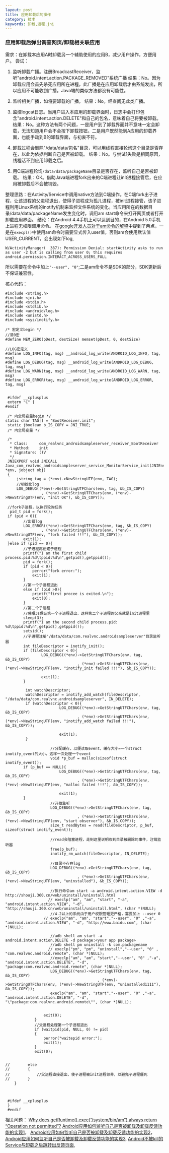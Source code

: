```yaml
---
layout: post
title: 应用卸载后的操作
category: 技术
keywords: 卸载,进程,jni
---
```



### 应用卸载后弹出调查网页/卸载相关联应用
需求：在卸载本应用A时卸载另一个辅助使用的应用B，减少用户操作，方便用户。
尝试：

 1. 监听卸载广播。注册BroadcastReceiver，监听"android.intent.action.PACKAGE_REMOVED"系统广播
 结果：No。因为卸载应用会首先杀死应用所在进程，此广播是在应用卸载后才由系统发出，所以应用不可能收到广播。Java端的类似方法都没有可能性。
 2. 监听相关广播，如将要卸载的广播。
 结果：No。经查阅无此类广播。
 
 3. 监控logcat日志。当用户进入本应用的卸载界面时，日志中会打印包含"android.intent.action.DELETE"和自己的包名，意味着自己将要被卸载。
结果：No。这种方法有两个问题，一是用户到了卸载界面并不意味一定会卸载，无法知道用户会不会按下卸载按钮。二是用户既然能到A应用的卸载界面，也能手动到B的卸载界面，与初衷不符。
 4. 卸载过程会删除"/data/data/包名"目录，可以用线程直接轮询这个目录是否存在，以此为依据判断自己是否被卸载。
 结果：No。与尝试1失败是相同原因，线程活不到应用卸载之后。
 5. 用C端进程轮询``/data/data/packageName``目录是否存在，监听自己是否被卸载。
 结果：OK。借助Java端进程fork出来的C端进程让init进程接管后，在应用被卸载后不会被销毁。


整理思路：在Activity/Service中调用native方法到C端操作。在C端fork出子进程，让该进程的父进程退出，使得子进程成为孤儿进程，被init进程接管，该子进程利用Linux系统的inotify机制来监控文件系统的变化。当应用所在的数据目录/data/data/packageName发生变化时，调用am start命令来打开网页或者打开卸载应用界面。
结论：在Android 4.4手机上可以达到目的，在Android 5.0手机上进程无权限调用命令。
在[google开发人员对于am命令的解释][8]中提到了两点，一是在``execpl()``中使用am命令时需要显式传入user值，否则am会使用默认值USER_CURRENT，会出现如下log,

    W/ActivityManager(  387): Permission Denial: startActivity asks to run as user -2 but is calling from user 0; this requires android.permission.INTERACT_ACROSS_USERS_FULL
所以需要在命令中加上``"--user", "0"``;二是am命令不是SDK的部分，SDK更新后不保证兼容性。

核心代码：

    #include <string.h>
    #include <jni.h>
    #include <stdio.h>
    #include <stdlib.h>
    #include <android/log.h>
    #include <unistd.h>
    #include <sys/inotify.h>

    /* 宏定义begin */
    //清0宏
    #define MEM_ZERO(pDest, destSize) memset(pDest, 0, destSize)
    
    //LOG宏定义
    #define LOG_INFO(tag, msg) __android_log_write(ANDROID_LOG_INFO, tag, msg)
    #define LOG_DEBUG(tag, msg) __android_log_write(ANDROID_LOG_DEBUG, tag, msg)
    #define LOG_WARN(tag, msg) __android_log_write(ANDROID_LOG_WARN, tag, msg)
    #define LOG_ERROR(tag, msg) __android_log_write(ANDROID_LOG_ERROR, tag, msg)
    
    
     #ifdef __cplusplus
     extern "C" {
    #endif
      
     /* 内全局变量begin */
    static char TAG[] = "BootReceiver.init";
     static jboolean b_IS_COPY = JNI_TRUE;
     /* 内全局变量 */
     
     /*
      * Class:     com_realvnc_androidsampleserver_receiver_BootReceiver
      * Method:    init
      * Signature: ()V
      */
     JNIEXPORT void JNICALL Java_com_realvnc_androidsampleserver_service_MonitorService_init(JNIEnv *env, jobject obj)
     {
    	 jstring tag = (*env)->NewStringUTF(env, TAG);
         //初始化log
         LOG_DEBUG((*env)->GetStringUTFChars(env, tag, &b_IS_COPY)
                    , (*env)->GetStringUTFChars(env, (*env)->NewStringUTF(env, "init OK"), &b_IS_COPY));

     //fork子进程，以执行轮询任务
      pid_t pid = fork();
     if (pid < 0){
            //出错log
            LOG_ERROR((*env)->GetStringUTFChars(env, tag, &b_IS_COPY)
                    , (*env)->GetStringUTFChars(env, (*env)->NewStringUTF(env, "fork failed !!!"), &b_IS_COPY));
            exit(1);
     }else if (pid == 0){
        	//子进程再创建子进程
        	printf("I am the first child process.pid:%d\tppid:%d\n",getpid(),getppid());
        	pid = fork();
        	if (pid < 0){
        	    perror("fork error:");
        	    exit(1);
        	}
        	//第一个子进程退出
        	else if (pid >0){
        	    printf("first procee is exited.\n");
        	    exit(0);
        	}
        	//第二个子进程
        	//睡眠3s保证第一个子进程退出，这样第二个子进程的父亲就是init进程里
        	sleep(3);
        	printf("I am the second child process.pid: %d\tppid:%d\n",getpid(),getppid());
        	setsid();
        	//子进程注册"/data/data/com.realvnc.androidsampleserver"目录监听器
        	int fileDescriptor = inotify_init();
        	if (fileDescriptor < 0){
        	        LOG_DEBUG((*env)->GetStringUTFChars(env, tag, &b_IS_COPY)
        	                        , (*env)->GetStringUTFChars(env, (*env)->NewStringUTF(env, "inotify_init failed !!!"), &b_IS_COPY));

        	        exit(1);
        	}

        	 int watchDescriptor;
        	 watchDescriptor = inotify_add_watch(fileDescriptor, "/data/data/com.realvnc.androidsampleserver", IN_DELETE);
        	 if (watchDescriptor < 0){
        	                LOG_DEBUG((*env)->GetStringUTFChars(env, tag, &b_IS_COPY)
        	                        , (*env)->GetStringUTFChars(env, (*env)->NewStringUTF(env, "inotify_add_watch failed !!!"), &b_IS_COPY));

        	                exit(1);
        	 }

        	            //分配缓存，以便读取event，缓存大小=一个struct inotify_event的大小，这样一次处理一个event
        	            void *p_buf = malloc(sizeof(struct inotify_event));
        	if (p_buf == NULL){
        	                LOG_DEBUG((*env)->GetStringUTFChars(env, tag, &b_IS_COPY)
        	                        , (*env)->GetStringUTFChars(env, (*env)->NewStringUTF(env, "malloc failed !!!"), &b_IS_COPY));

        	                exit(1);
        	}
        	            //开始监听
        	            LOG_DEBUG((*env)->GetStringUTFChars(env, tag, &b_IS_COPY)
        	                        , (*env)->GetStringUTFChars(env, (*env)->NewStringUTF(env, "start observer"), &b_IS_COPY));
        	            size_t readBytes = read(fileDescriptor, p_buf, sizeof(struct inotify_event));

        	            //read会阻塞进程，走到这里说明收到目录被删除的事件，注销监听器
        	            free(p_buf);
        	            inotify_rm_watch(fileDescriptor, IN_DELETE);

        	            //目录不存在log
        	            LOG_DEBUG((*env)->GetStringUTFChars(env, tag, &b_IS_COPY)
        	                        , (*env)->GetStringUTFChars(env, (*env)->NewStringUTF(env, "uninstalled"), &b_IS_COPY));

        	            //执行命令am start -a android.intent.action.VIEW -d http://shouji.360.cn/web/uninstall/uninstall.html
        	           // execlp("am", "am", "start", "-a", "android.intent.action.VIEW", "-d", "http://shouji.360.cn/web/uninstall/uninstall.html", (char *)NULL);
        	            //4.2以上的系统由于用户权限管理更严格，需要加上 --user 0
        	         // execlp("am", "am", "start","--user", "0" ,"-a", "android.intent.action.VIEW", "-d", "http://www.baidu.com", (char *)NULL);

        	            //adb shell am start -a android.intent.action.DELETE -d package:<your app package>
        	            //adb shell pm uninstall -k com.packagename
        	           // execlp("pm", "pm", "uninstall","--user", "0" , "com.realvnc.android.remote", (char *)NULL);
        	            //execlp("am", "am", "start","--user", "0" ,"-a", "android.intent.action.DELETE", "-d", "package:com.realvnc.android.remote", (char *)NULL);
        	            LOG_DEBUG((*env)->GetStringUTFChars(env, tag, &b_IS_COPY)
        	                                 , (*env)->GetStringUTFChars(env, (*env)->NewStringUTF(env, "uninstalled1111"), &b_IS_COPY));
        	            execlp("am", "am", "start","--user", "0" ,"-a", "android.intent.action.DELETE", "-d", "\"package:com.realvnc.android.remote\"", (char *)NULL);


        	         exit(0);
        	     }
        	     //父进程处理第一个子进程退出
        	     if (waitpid(pid, NULL, 0) != pid)
        	     {
        	         perror("waitepid error:");
        	         exit(1);
        	     }
        	     exit(0);


    //        else
    //        {
    //            //父进程直接退出，使子进程被init进程领养，以避免子进程僵死
    //        }
        }



     #ifdef __cplusplus
     }
     #endif




相关问题：
[Why does getRuntime().exec(“/system/bin/am”) always return “Operation not permitted”?][3]
[Android应用如何监听自己是否被卸载及卸载反馈功能的实现1][4]，
[Android应用如何监听自己是否被卸载及卸载反馈功能的实现2][5]，
[Android应用如何监听自己是否被卸载及卸载反馈功能的实现3][6],
[Android不被kill的Service与卸载之后跳转出反馈页面][7],


 
  [3]: http://stackoverflow.com/questions/29509826/why-does-getruntime-exec-system-bin-am-always-return-operation-not-permit
  [4]: http://www.cnblogs.com/zealotrouge/p/3157126.html
  [5]: http://www.cnblogs.com/zealotrouge/p/3159772.html
  [6]: http://www.cnblogs.com/zealotrouge/p/3182617.html
  [7]: http://blog.csdn.net/jimmylopez/article/details/41015337#comments772.html
  [8]: https://code.google.com/p/android/issues/detail?id=39801
